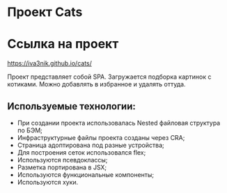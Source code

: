 # Проект Cats

# Ссылка на проект

https://iva3nik.github.io/cats/

Проект представляет собой SPA. Загружается подборка картинок с котиками. Можно добавлять в избранное и удалять оттуда.

## **Используемые технологии:**

- При создании проекта использовалась Nested файловая структура по БЭМ;
- Инфраструктурные файлы проекта созданы через CRA;
- Страница адоптирована под разные устройства;
- Для построения сеток использовался flex;
- Используются псевдоклассы;
- Разметка портирована в JSX;
- Используются функциональные компоненты;
- Используются хуки.

